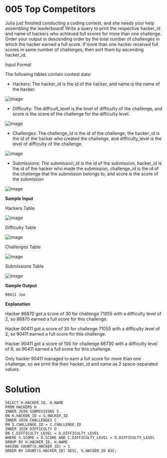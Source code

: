 # 005 Top Competitors

Julia just finished conducting a coding contest, and she needs your help assembling the leaderboard! Write a query to print the respective hacker_id and name of hackers who achieved full scores for more than one challenge. Order your output in descending order by the total number of challenges in which the hacker earned a full score. If more than one hacker received full scores in same number of challenges, then sort them by ascending hacker_id.

Input Format

The following tables contain contest data:

- Hackers: The hacker_id is the id of the hacker, and name is the name of the hacker.

![image](https://github.com/anaswick/my_portfolio/assets/24541471/1a8cd3f8-5c4a-43b1-8fc9-f08fa3c11892)

- Difficulty: The difficult_level is the level of difficulty of the challenge, and score is the score of the challenge for the difficulty level.

![image](https://github.com/anaswick/my_portfolio/assets/24541471/3982a87c-f25e-4ea8-83f3-21688e942c90)

- Challenges: The challenge_id is the id of the challenge, the hacker_id is the id of the hacker who created the challenge, and difficulty_level is the level of difficulty of the challenge.

![image](https://github.com/anaswick/my_portfolio/assets/24541471/882e7df2-19ba-4b3b-b704-ac31a369b171)

- Submissions: The submission_id is the id of the submission, hacker_id is the id of the hacker who made the submission, challenge_id is the id of the challenge that the submission belongs to, and score is the score of the submission

![image](https://github.com/anaswick/my_portfolio/assets/24541471/0eeb52d3-da10-49ac-95a2-76ab926ca510)

**Sample Input**

Hackers Table

![image](https://github.com/anaswick/my_portfolio/assets/24541471/358318b7-fc37-4e1e-b103-bd220660ee46)

Difficulty Table

![image](https://github.com/anaswick/my_portfolio/assets/24541471/4ef28c5d-8d45-4ff7-886e-4cd4a399c323)

Challenges Table

![image](https://github.com/anaswick/my_portfolio/assets/24541471/5d17aaa3-851b-4bf5-9d73-afe90392f312)

Submissions Table

![image](https://github.com/anaswick/my_portfolio/assets/24541471/d02e8588-6748-4636-b959-6686acaa4d81)

**Sample Output**
```
90411 Joe
```

**Explanation**

Hacker 86870 got a score of 30 for challenge 71055 with a difficulty level of 2, so 86870 earned a full score for this challenge.

Hacker 90411 got a score of 30 for challenge 71055 with a difficulty level of 2, so 90411 earned a full score for this challenge.

Hacker 90411 got a score of 100 for challenge 66730 with a difficulty level of 6, so 90411 earned a full score for this challenge.

Only hacker 90411 managed to earn a full score for more than one challenge, so we print the their hacker_id and name as 2 space-separated values.

# Solution

```
SELECT H.HACKER_ID, H.NAME
FROM HACKERS H
INNER JOIN SUBMISSIONS S
ON H.HACKER_ID = S.HACKER_ID
INNER JOIN CHALLENGES C
ON S.CHALLENGE_ID = C.CHALLENGE_ID
INNER JOIN DIFFICULTY D
ON C.DIFFICULTY_LEVEL = D.DIFFICULTY_LEVEL
WHERE S.SCORE = D.SCORE AND C.DIFFICULTY_LEVEL = D.DIFFICULTY_LEVEL
GROUP BY H.HACKER_ID, H.NAME
HAVING COUNT(S.HACKER_ID) > 1
ORDER BY COUNT(S.HACKER_ID) DESC, S.HACKER_ID ASC;
```
